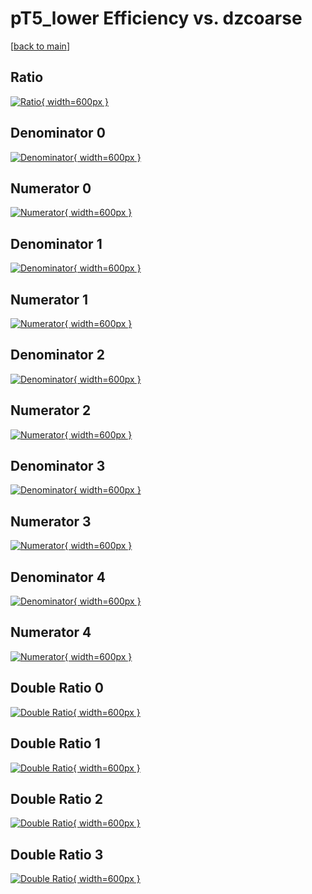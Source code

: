 # pT5_lower Efficiency vs. dzcoarse

[[back to main](./)]



## Ratio

[![Ratio](../mtv/var/pT5_lower_loweta_211_-1_eff_dzcoarse.png){ width=600px }](../mtv/var/pT5_lower_loweta_211_-1_eff_dzcoarse.pdf)

## Denominator 0

[![Denominator](../mtv/den/pT5_lower_loweta_211_-1_eff_dzcoarse_den0.png){ width=600px }](../mtv/den/pT5_lower_loweta_211_-1_eff_dzcoarse_den0.pdf)

## Numerator 0

[![Numerator](../mtv/num/pT5_lower_loweta_211_-1_eff_dzcoarse_num0.png){ width=600px }](../mtv/num/pT5_lower_loweta_211_-1_eff_dzcoarse_num0.pdf)

## Denominator 1

[![Denominator](../mtv/den/pT5_lower_loweta_211_-1_eff_dzcoarse_den1.png){ width=600px }](../mtv/den/pT5_lower_loweta_211_-1_eff_dzcoarse_den1.pdf)

## Numerator 1

[![Numerator](../mtv/num/pT5_lower_loweta_211_-1_eff_dzcoarse_num1.png){ width=600px }](../mtv/num/pT5_lower_loweta_211_-1_eff_dzcoarse_num1.pdf)

## Denominator 2

[![Denominator](../mtv/den/pT5_lower_loweta_211_-1_eff_dzcoarse_den2.png){ width=600px }](../mtv/den/pT5_lower_loweta_211_-1_eff_dzcoarse_den2.pdf)

## Numerator 2

[![Numerator](../mtv/num/pT5_lower_loweta_211_-1_eff_dzcoarse_num2.png){ width=600px }](../mtv/num/pT5_lower_loweta_211_-1_eff_dzcoarse_num2.pdf)

## Denominator 3

[![Denominator](../mtv/den/pT5_lower_loweta_211_-1_eff_dzcoarse_den3.png){ width=600px }](../mtv/den/pT5_lower_loweta_211_-1_eff_dzcoarse_den3.pdf)

## Numerator 3

[![Numerator](../mtv/num/pT5_lower_loweta_211_-1_eff_dzcoarse_num3.png){ width=600px }](../mtv/num/pT5_lower_loweta_211_-1_eff_dzcoarse_num3.pdf)

## Denominator 4

[![Denominator](../mtv/den/pT5_lower_loweta_211_-1_eff_dzcoarse_den4.png){ width=600px }](../mtv/den/pT5_lower_loweta_211_-1_eff_dzcoarse_den4.pdf)

## Numerator 4

[![Numerator](../mtv/num/pT5_lower_loweta_211_-1_eff_dzcoarse_num4.png){ width=600px }](../mtv/num/pT5_lower_loweta_211_-1_eff_dzcoarse_num4.pdf)

## Double Ratio 0

[![Double Ratio](../mtv/ratio/pT5_lower_loweta_211_-1_eff_dzcoarse_ratio0.png){ width=600px }](../mtv/ratio/pT5_lower_loweta_211_-1_eff_dzcoarse_ratio0.pdf)

## Double Ratio 1

[![Double Ratio](../mtv/ratio/pT5_lower_loweta_211_-1_eff_dzcoarse_ratio1.png){ width=600px }](../mtv/ratio/pT5_lower_loweta_211_-1_eff_dzcoarse_ratio1.pdf)

## Double Ratio 2

[![Double Ratio](../mtv/ratio/pT5_lower_loweta_211_-1_eff_dzcoarse_ratio2.png){ width=600px }](../mtv/ratio/pT5_lower_loweta_211_-1_eff_dzcoarse_ratio2.pdf)

## Double Ratio 3

[![Double Ratio](../mtv/ratio/pT5_lower_loweta_211_-1_eff_dzcoarse_ratio3.png){ width=600px }](../mtv/ratio/pT5_lower_loweta_211_-1_eff_dzcoarse_ratio3.pdf)


